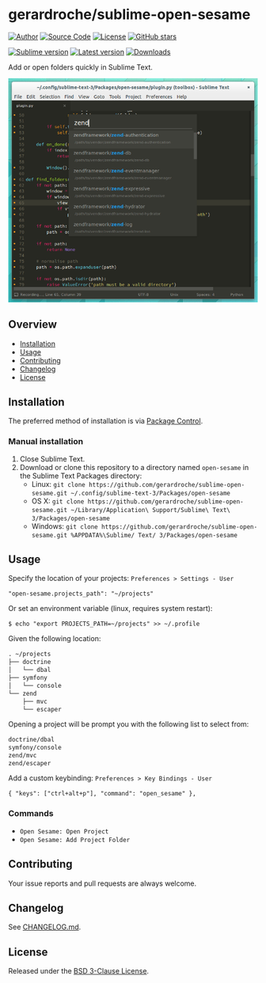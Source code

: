 # gerardroche/sublime-open-sesame

[![Author](https://img.shields.io/badge/author-@gerardroche-blue.svg?style=flat)](https://twitter.com/gerardroche)
[![Source Code](https://img.shields.io/badge/source-GitHub-blue.svg?style=flat)](https://github.com/gerardroche/sublime-open-sesame)
[![License](https://img.shields.io/badge/license-BSD--3-blue.svg?style=flat)](https://raw.githubusercontent.com/gerardroche/sublime-open-sesame/master/LICENSE)
[![GitHub stars](https://img.shields.io/github/stars/gerardroche/sublime-open-sesame.svg?style=flat)](https://github.com/gerardroche/sublime-open-sesame/stargazers)

[![Sublime version](https://img.shields.io/badge/sublime-v3-lightgrey.svg?style=flat)](https://sublimetext.com)
[![Latest version](https://img.shields.io/github/tag/gerardroche/sublime-open-sesame.svg?label=release&style=flat&maxAge=2592000)](https://github.com/gerardroche/sublime-open-sesame/tags)
[![Downloads](https://img.shields.io/packagecontrol/dt/open-sesame.svg?style=flat&maxAge=2592000)](https://packagecontrol.io/packages/open-sesame)

Add or open folders quickly in Sublime Text.

![Screenshot](screenshot.png)

## Overview

* [Installation](#installation)
* [Usage](#usage)
* [Contributing](#contributing)
* [Changelog](#changelog)
* [License](#license)

## Installation

The preferred method of installation is via [Package Control](https://packagecontrol.io).

### Manual installation

1. Close Sublime Text.
2. Download or clone this repository to a directory named `open-sesame` in the Sublime Text Packages directory:
    * Linux: `git clone https://github.com/gerardroche/sublime-open-sesame.git ~/.config/sublime-text-3/Packages/open-sesame`
    * OS X: `git clone https://github.com/gerardroche/sublime-open-sesame.git ~/Library/Application\ Support/Sublime\ Text\ 3/Packages/open-sesame`
    * Windows: `git clone https://github.com/gerardroche/sublime-open-sesame.git %APPDATA%\Sublime/ Text/ 3/Packages/open-sesame`

## Usage

Specify the location of your projects: `Preferences > Settings - User`

```
"open-sesame.projects_path": "~/projects"
```

Or set an environment variable (linux, requires system restart):

```
$ echo "export PROJECTS_PATH=~/projects" >> ~/.profile
```

Given the following location:

```
. ~/projects
├── doctrine
│   └── dbal
├── symfony
│   └── console
└── zend
    ├── mvc
    └── escaper
```

Opening a project will be prompt you with the following list to select from:

```
doctrine/dbal
symfony/console
zend/mvc
zend/escaper
```

Add a custom keybinding: `Preferences > Key Bindings - User`

```
{ "keys": ["ctrl+alt+p"], "command": "open_sesame" },
```

### Commands

* `Open Sesame: Open Project`
* `Open Sesame: Add Project Folder`

## Contributing

Your issue reports and pull requests are always welcome.

## Changelog

See [CHANGELOG.md](CHANGELOG.md).

## License

Released under the [BSD 3-Clause License](LICENSE).
